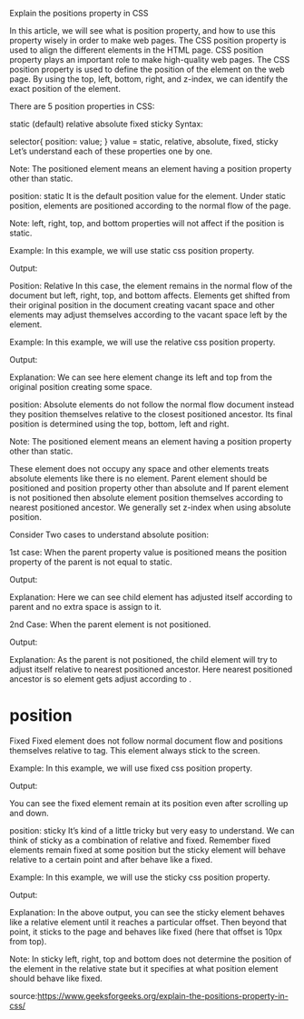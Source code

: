 Explain the positions property in CSS

In this article, we will see what is position property, and how to use this property wisely in order to make web pages. The CSS position property is used to align the different elements in the HTML page. CSS position property plays an important role to make high-quality web pages. The CSS position property is used to define the position of the element on the web page. By using the top, left, bottom, right, and z-index, we can identify the exact position of the element.

There are 5 position properties in CSS:

static (default)
relative
absolute
fixed
sticky
Syntax:

selector{
position: value;
}
value = static, relative, absolute, fixed, sticky
Let’s understand each of these properties one by one.

Note: The positioned element means an element having a position property other than static.

position: static It is the default position value for the element. Under static position, elements are positioned according to the normal flow of the page.

Note: left, right, top, and bottom properties will not affect if the position is static.

Example: In this example, we will use static css position property.

<!--
<!DOCTYPE html>
<html lang="en">
<head>
    <style>
        .purple {
            height: 200px;
            width: 200px;
            color: black;
            font-size: 1.5rem;
            padding: 10px;
            background-color: purple;
        }
        .cyan {
            position: static;
            font-size: 1.5rem;
            padding: 10px;
            height: 200px;
            width: 200px;
            background-color: cyan;
        }
    </style>
</head>
<body>
    <div class="purple">
        I am reference
    </div>
    <div class="cyan">
        I am static element
    </div>
</body>
</html> -->

Output:

Position: Relative In this case, the element remains in the normal flow of the document but left, right, top, and bottom affects. Elements get shifted from their original position in the document creating vacant space and other elements may adjust themselves according to the vacant space left by the element.

Example: In this example, we will use the relative css position property.

<!--
<!DOCTYPE html>
<html lang="en">
<head>
    <style>
        .purple {
            height: 200px;
            width: 200px;
            color: black;
            font-size: 1.5rem;
            padding: 10px;
            background-color: purple;
        }
        .cyan {
            position: relative;
            left: 100px;
            top: 90px;
            font-size: 1.5rem;
            padding: 10px;
            height: 200px;
            width: 200px;
            background-color: cyan;
        }
    </style>
</head>
<body>
    <div class="purple"> I am reference </div>
    <div class="cyan"> I am relative element </div>
</body>
</html> -->

Output:

Explanation: We can see here element change its left and top from the original position creating some space.

position: Absolute elements do not follow the normal flow document instead they position themselves relative to the closest positioned ancestor. Its final position is determined using the top, bottom, left and right.

Note: The positioned element means an element having a position property other than static.

These element does not occupy any space and other elements treats absolute elements like there is no element. Parent element should be positioned and position property other than absolute and If parent element is not positioned then absolute element position themselves according to nearest positioned ancestor. We generally set z-index when using absolute position.

Consider Two cases to understand absolute position:

1st case: When the parent property value is positioned means the position property of the parent is not equal to static.

<!--
<!DOCTYPE html>
<html lang="en">
<head>
    <style>
        .purple {
            position: relative;
            height: 200px;
            width: 200px;
            color: black;
            font-size: 1.5rem;
            padding: 10px;
            background-color: purple;
        }
        .cyan {
            position: absolute;
            bottom: 10px;
            left: 70px;
            font-size: 1.5rem;
            padding: 10px;
            height: 100px;
            width: 100px;
            background-color: cyan;
        }
    </style>
</head>
<body>
    <div class="purple">
        I am positioned and parent
        <div class="cyan"> I am absolute element </div>
    </div>
</body>
</html> -->

Output:

Explanation: Here we can see child element has adjusted itself according to parent and no extra space is assign to it.

2nd Case: When the parent element is not positioned.

<!--
<!DOCTYPE html>
<html lang="en">
<head>
    <style>
        .purple {
            position: static;
            height: 200px;
            width: 200px;
            color: black;
            font-size: 1.5rem;
            padding: 10px;
            background-color: purple;
        }
        .cyan {
            position: absolute;
            bottom: 10px;
            left: 70px;
            font-size: 1.5rem;
            padding: 10px;
            height: 100px;
            width: 100px;
            background-color: cyan;
        }
    </style>
</head>
<body>
    <div class="purple">
        I am not-positioned and parent
        <div class="cyan"> I am absolute element </div>
    </div>
</body>
</html> -->

Output:

Explanation: As the parent is not positioned, the child element will try to adjust itself relative to nearest positioned ancestor. Here nearest positioned ancestor is <HTML> so element gets adjust according to <HTML>.

# position

Fixed Fixed element does not follow normal document flow and positions themselves relative to <HTML> tag. This element always stick to the screen.

Example: In this example, we will use fixed css position property.

<!--
<!DOCTYPE html>
<html lang="en">
<head>
    <style>
        .purple {
            position: relative;
            height: 2000px;
            width: 200px;
            color: black;
            font-size: 1.5rem;
            font-family: sans-serif;
            padding: 10px;
            background-color: purple;
        }
        .cyan {
            position: fixed;
            top: 200px;
            left: 10px;
            padding: 10px;
            font-size: 1rem;
            color: black;
            height: 100px;
            width: 100px;
            background-color: cyan;
        }
    </style>
</head>
<body>
    <div class="purple">
        I am reference
        <div class="cyan">
            I am fixed element
        </div>
    </div>
</body>
</html> -->

Output:

You can see the fixed element remain at its position even after scrolling up and down.

position: sticky It’s kind of a little tricky but very easy to understand. We can think of sticky as a combination of relative and fixed. Remember fixed elements remain fixed at some position but the sticky element will behave relative to a certain point and after behave like a fixed.

Example: In this example, we will use the sticky css position property.

<!--
<!DOCTYPE html>
<html lang="en">
<head>
    <style>
        .purple {
            position: absolute;
            height: 2000px;
            width: 200px;
            color: black;
            font-size: 1.5rem;
            font-family: sans-serif;
            padding: 10px;
            background-color: purple;
        }
        .cyan {
            position: sticky;
            top: 10px;
            left: 0px;
            padding: 10px;
            font-size: 1rem;
            color: black;
            height: 100px;
            width: 100px;
            background-color: cyan;
            z-index: 2;
        }

        .yellow {
            padding: 10px;
            position: relative;
            height: 100px;
            width: 100px;
            background-color: yellow;
        }
    </style>
</head>
<body>
    <div class="purple">
        <div class="yellow">I am reference</div>
        <div class="cyan">
            I am sticky element
        </div>
        <div class="yellow">I am reference</div>
    </div>
</body>
</html> -->

Output:

Explanation: In the above output, you can see the sticky element behaves like a relative element until it reaches a particular offset. Then beyond that point, it sticks to the page and behaves like fixed (here that offset is 10px from top).

Note: In sticky left, right, top and bottom does not determine the position of the element in the relative state but it specifies at what position element should behave like fixed.

source:<https://www.geeksforgeeks.org/explain-the-positions-property-in-css/>
